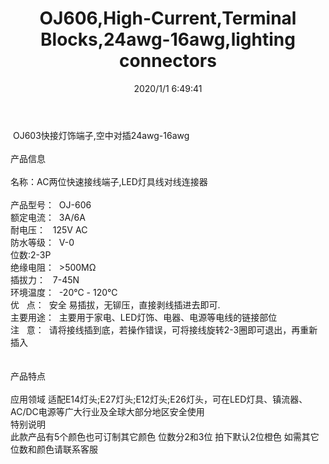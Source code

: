 ﻿---
layout: post 
title: OJ606,High-Current,Terminal Blocks,24awg-16awg,lighting connectors
tags: F3 OJ606
categories: housing-terminal
overview: High-Current,Terminal Blocks,24awg-16awg
series: F3
part_number: OJ606
thumb_img: static/202006/227-thumb-20200626092512.jpg
image: static/202006/227-20200626092512.jpg
date: 2020/1/1 6:49:41
---


&nbsp;OJ603快接灯饰端子,空中对插24awg-16awg<br />
<br />
产品信息<br />
<br />
名称：AC两位快速接线端子,LED灯具线对线连接器<br />
<br />
产品型号：&nbsp; OJ-606<br />
额定电流：&nbsp; 3A/6A<br />
耐电压：&nbsp; &nbsp;125V AC<br />
防水等级：&nbsp; V-0<br />
<span>位数:2-3P </span><br />
绝缘电阻：&nbsp; &gt;500MΩ<br />
插拔力：&nbsp; &nbsp;7-45N<br />
环境温度：&nbsp; -20℃ - 120℃<br />
优&nbsp; &nbsp;点：&nbsp; 安全 易插拔，无铆压，直接剥线插进去即可.<br />
主要用途：&nbsp; 主要用于家电、LED灯饰、电器、电源等电线的链接部位<br />
注&nbsp; &nbsp;意：&nbsp; 请将接线插到底，若操作错误，可将接线旋转2-3圈即可退出，再重新插入<br />
<br />
<br />
产品特点<br />
<br />
应用领域 适配E14灯头;E27灯头;E12灯头;E26灯头，可在LED灯具、镇流器、AC/DC电源等广大行业及全球大部分地区安全使用<br />
特别说明<br />
此款产品有5个颜色也可订制其它颜色 位数分2和3位 拍下默认2位橙色 如需其它位数和颜色请联系客服<br />
